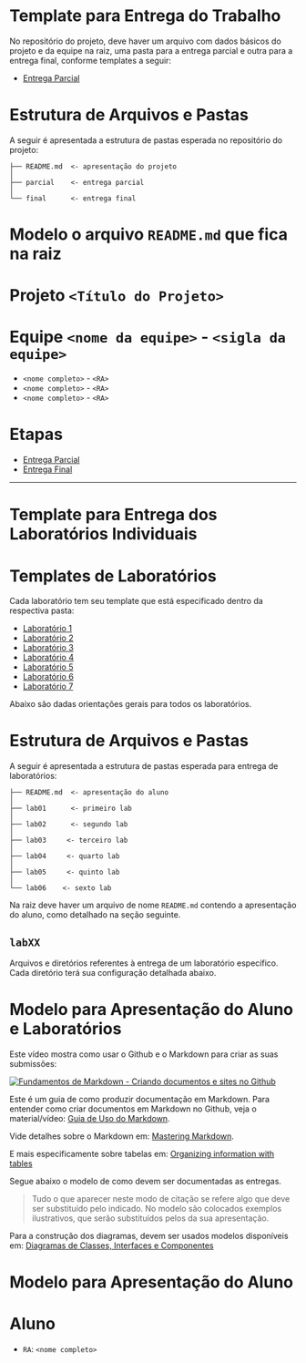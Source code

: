 # Template para Entrega do Trabalho

No repositório do projeto, deve haver um arquivo com dados básicos do projeto e da equipe na raiz, uma pasta para a entrega parcial e outra para a entrega final, conforme templates a seguir:

* [Entrega Parcial](parcial/)

# Estrutura de Arquivos e Pastas

A seguir é apresentada a estrutura de pastas esperada no repositório do projeto:

~~~
├── README.md  <- apresentação do projeto
│
├── parcial    <- entrega parcial
│
└── final      <- entrega final
~~~

# Modelo o arquivo `README.md` que fica na raiz

# Projeto `<Título do Projeto>`

# Equipe `<nome da equipe>` - `<sigla da equipe>`
* `<nome completo>` - `<RA>`
* `<nome completo>` - `<RA>`
* `<nome completo>` - `<RA>`

# Etapas

* [Entrega Parcial](parcial/)
* [Entrega Final](final/)

<hr>

# Template para Entrega dos Laboratórios Individuais

# Templates de Laboratórios

Cada laboratório tem seu template que está especificado dentro da respectiva pasta:

* [Laboratório 1](lab01/)
* [Laboratório 2](lab02/)
* [Laboratório 3](lab03/)
* [Laboratório 4](lab04/)
* [Laboratório 5](lab05/)
* [Laboratório 6](lab06/)
* [Laboratório 7](lab07/)

Abaixo são dadas orientações gerais para todos os laboratórios.

# Estrutura de Arquivos e Pastas

A seguir é apresentada a estrutura de pastas esperada para entrega de laboratórios:

~~~
├── README.md  <- apresentação do aluno
│
├── lab01      <- primeiro lab
│
├── lab02      <- segundo lab
│
├── lab03     <- terceiro lab
│
├── lab04     <- quarto lab
│
├── lab05     <- quinto lab
│
└── lab06    <- sexto lab
~~~

Na raiz deve haver um arquivo de nome `README.md` contendo a apresentação do aluno, como detalhado na seção seguinte.

## `labXX`

Arquivos e diretórios referentes à entrega de um laboratório específico. Cada diretório terá sua configuração detalhada abaixo.

# Modelo para Apresentação do Aluno e Laboratórios

Este vídeo mostra como usar o Github e o Markdown para criar as suas submissões:

[![Fundamentos de Markdown - Criando documentos e sites no Github](http://img.youtube.com/vi/fDyGs18_ITQ/0.jpg)](https://youtu.be/fDyGs18_ITQ)

Este é um guia de como produzir documentação em Markdown. Para entender como criar documentos em Markdown no Github, veja o material/vídeo:
[Guia de Uso do Markdown](https://github.com/mc-unicamp/oficinas/tree/master/docs).

Vide detalhes sobre o Markdown em: [Mastering Markdown](https://guides.github.com/features/mastering-markdown/).

E mais especificamente sobre tabelas em: [Organizing information with tables](https://help.github.com/en/articles/organizing-information-with-tables)

Segue abaixo o modelo de como devem ser documentadas as entregas.
> Tudo o que aparecer neste modo de citação se refere algo que deve ser substituído pelo indicado. No modelo são colocados exemplos ilustrativos, que serão substituídos pelos da sua apresentação.

Para a construção dos diagramas, devem ser usados modelos disponíveis em: [Diagramas de Classes, Interfaces e Componentes](https://docs.google.com/presentation/d/1ML3WrnDtzh-4wqLmdXN9au1TBIwEqo7TIbMLNOYSMAI/edit?usp=sharing)
# Modelo para Apresentação do Aluno

# Aluno
* `RA`: `<nome completo>`
